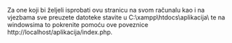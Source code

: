 Za one koji bi željeli isprobati ovu stranicu na svom računalu kao i na vjezbama sve preuzete datoteke stavite u C:\xampp\htdocs\aplikacija\ te na windowsima to pokrenite pomoću ove poveznice http://localhost/aplikacija/index.php. 
